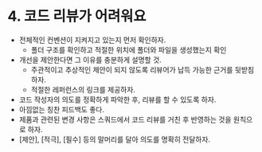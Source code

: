 # 4. 코드 리뷰가 어려워요

* 전체적인 컨벤션이 지켜지고 있는지 먼저 확인하자.
  * 폴더 구조를 확인하고 적절한 위치에 폴더와 파일을 생성했는지 확인
* 개선을 제안한다면 그 이유를 충분하게 설명할 것.
  * 주관적이고 추상적인 제안이 되지 않도록 리뷰어가 납득 가능한 근거를 뒷받침 하자.
  * 적절한 레퍼런스의 링크를 제공하자.
* 코드 작성자의 의도를 정확하게 파악한 후, 리뷰를 할 수 있도록 하자.
* 아낌없는 칭찬 피드백도 좋다.
* 제품과 관련된 변경 사항은 스쿼드에서 코드 리뷰를 거친 후 반영하는 것을 원칙으로 하자.&#x20;
* \[제안], \[적극], \[필수] 등의 말머리를 달아 의도를 명확히 전달하자.
